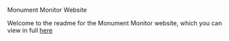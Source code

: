Monument Monitor Website

Welcome to the readme for the Monument Monitor website, which you can view in full [here](https://monumentalconservation.github.io/original-site/)
